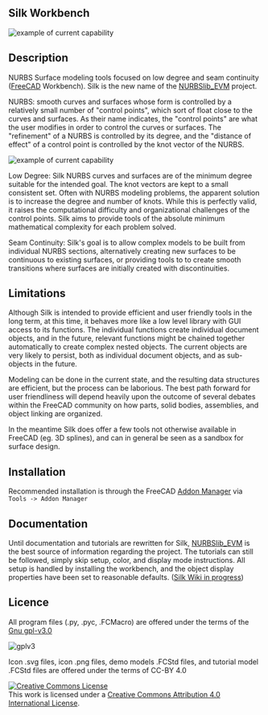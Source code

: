 ## Silk Workbench

![example of current capability](https://github.com/edwardvmills/Silk/blob/master/Resources/Demo_files/Silk_Demo_02.png?raw=true)

## Description
NURBS Surface modeling tools focused on low degree and seam continuity ([FreeCAD](https://www.freecadweb.org/) Workbench). Silk is the new name of the [NURBSlib_EVM](http://edwardvmills.github.io/NURBSlib_EVM/) project.

NURBS: smooth curves and surfaces whose form is controlled by a relatively small number of "control points", which sort of float close to the curves and surfaces. As their name indicates, the "control points" are what the user modifies in order to control the curves or surfaces. The "refinement" of a NURBS is controlled by its degree, and the "distance of effect" of a control point is controlled by the knot vector of the NURBS.

![example of current capability](https://github.com/edwardvmills/Silk/blob/master/Resources/Demo_files/Silk_Demo_03_01.png?raw=true)

Low Degree: Silk NURBS curves and surfaces are of the minimum degree suitable for the intended goal. The knot vectors are kept to a small consistent set. Often with NURBS modeling problems, the apparent solution is to increase the degree and number of knots. While this is perfectly valid, it raises the computational difficulty and organizational challenges of the control points. Silk aims to provide tools of the absolute minimum mathematical complexity for each problem solved.

Seam Continuity: Silk's goal is to allow complex models to be built from individual NURBS sections, alternatively creating new surfaces to be continuous to existing surfaces, or providing tools to to create smooth transitions where surfaces are initially created with discontinuities.

## Limitations
Although Silk is intended to provide efficient and user friendly tools in the long term, at this time, it behaves more like a low level library with GUI access to its functions. The individual functions create individual document objects, and in the future, relevant functions might be chained together automatically to create complex nested objects. The current objects are very likely to persist, both as individual document objects, and as sub-objects in the future.

Modeling can be done in the current state, and the resulting data structures are efficient, but the process can be laborious. The best path forward for user friendliness will depend heavily upon the outcome of several debates within the FreeCAD community on how parts, solid bodies, assemblies, and object linking are organized.

In the meantime Silk does offer a few tools not otherwise available in FreeCAD (eg. 3D splines), and can in general be seen as a sandbox for surface design.

## Installation
Recommended installation is through the FreeCAD [Addon Manager](https://wiki.freecadweb.org/AddonManager) via `Tools -> Addon Manager`

## Documentation
Until documentation and tutorials are rewritten for Silk, [NURBSlib_EVM](http://edwardvmills.github.io/NURBSlib_EVM/) is the best source of information regarding the project. 
The tutorials can still be followed, simply skip setup, color, and display mode instructions. All setup is handled by installing the workbench, and the object display properties have been set to reasonable defaults. ([Silk Wiki in progress](https://github.com/edwardvmills/Silk/wiki))



## Licence
All program files (.py, .pyc, .FCMacro) are offered under the terms of the [Gnu gpl-v3.0](https://www.gnu.org/licenses/gpl-3.0.en.html)

![gplv3](https://www.gnu.org/graphics/gplv3-127x51.png)

Icon .svg files, icon .png files, demo models .FCStd files, and tutorial model .FCStd files are offered under the terms of CC-BY 4.0

<a rel="license" href="http://creativecommons.org/licenses/by/4.0/"><img alt="Creative Commons License" style="border-width:0" src="https://i.creativecommons.org/l/by/4.0/88x31.png" /></a><br />This work is licensed under a <a rel="license" href="http://creativecommons.org/licenses/by/4.0/">Creative Commons Attribution 4.0 International License</a>.
